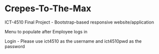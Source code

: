 # Crepes-To-The-Max
ICT-4510 Final Project - Bootstrap-based responsive website/application 

Menu to populate after Employee logs in 

Login - Please use ict4510 as the username and ict4510pwd as the password 
